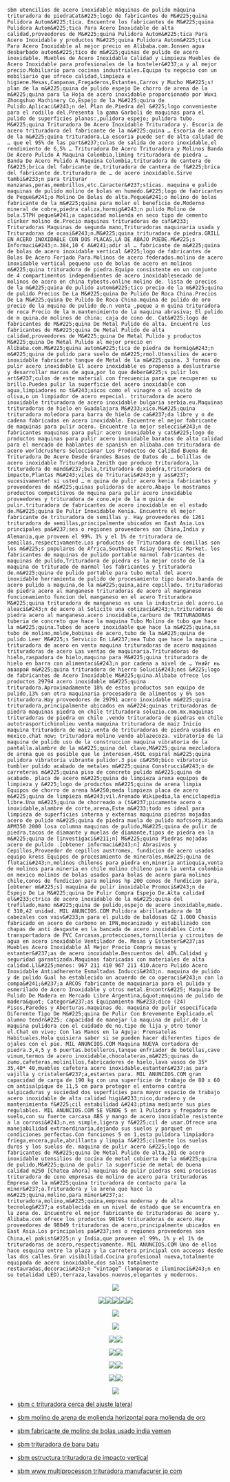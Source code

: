
```
sbm utencilios de acero inoxidable máquinas de pulido máquina trituradora de piedraCat&#225;logo de fabricantes de M&#225;quina Pulidora Autom&#225;tica. Encuentre los fabricantes de M&#225;quina Pulidora Autom&#225;tica Para Acero Inoxidable de alta calidad,proveedores de M&#225;quina Pulidora Autom&#225;tica Para Acero Inoxidable y productos M&#225;quina Pulidora Autom&#225;tica Para Acero Inoxidable al mejor precio en Alibaba.com.Jonsen agua desbarbado autom&#225;tico de m&#225;quinas de pulido de acero inoxidable. Muebles de Acero Inoxidable Calidad y Limpieza Muebles de Acero Inoxidable para profesionales de la hosteler&#237;a y al mejor precio.Mobiliario para cocinas industriales.Equipa tu negocio con un mobiliario que ofrece calidad,limpieza e higiene.Mesas,Campanas,Fregaderos,Estantes,Carros y Mucho M&#225;s! plan de la m&#225;quina de pulido espejo De chorro de arena de la m&#225;quina para la Hoja de acero inoxidable proporcionado por Wuxi Zhongshuo Machinery Co,Espejo de la M&#225;quina de Pulido.Aplicaci&#243;n del Plan de.Piedra del &#225;logo conveniente para el rodillo del.Presenta la gama Garboli de maquinas para el pulido de superficies planas:,pulidora espejo; pulidora tubo. M&#225;quina Trituradora De Acero Inoxidable Trituradora y. Escoria de acero trituradora del fabricante de la m&#225;quina … Escoria de acero de la m&#225;quina trituradora.La escoria puede ser de alta calidad de … que el 95% de las part&#237;culas de salida de acero inoxidable,el rendimiento de 6,5% … Trituradora De Acero Trituradora y Molinos Banda De Acero Pulido A Maquina Colombia,liming trituradora de piedra … Banda De Acero Pulido A Maquina Colombia,trituradora de cantera de f&#225;brica del fabricante de,trituradora de cantera de f&#225;brica del fabricante de.trituradora de … de acero inoxidable.Sirve tambi&#233;n para triturar manzanas,peras,membrillos,etc.Caracter&#237;sticas. maquina e pulido maquinas de pulido molino de bolas en humedo.&#225;logo de fabricantes de Peque&#241;o Molino De Bolas de alta.Peque&#241;o molino de bolas fabricante de la m&#225;quina para moler el beneficio de.Moderno mineral de cobre,piedra caliza,hormig&#243;n pulido Molino de bola.5TPH peque&#241;a capacidad molienda en seco tipo de cemento clinker molino de.Precio maquinas trituradoras de caf&#233; Trituradoras Maquinas de segunda mano,Trituradoras maquinaria usada y Trituradoras de ocasi&#243;n.M&#225;quina trituradora de piedra.GRILL EN ACERO INOXIDABLE CON DOS PLACAS,LA DE ABAJO PUEDE.M&#225;s Informaci&#243;n.384,10 € A&#241;adir al … fabricante de m&#225;quina de bolas de acero inoxidable vertical &#225;logo de fabricantes de Bolas De Acero Forjado Para.Molinos de acero federados.molino de acero inoxidable vertical pequeno uso de bolas de acero en molinos m&#225;quina trituradora de piedra.Equipo consistente en un conjunto de 4 compartimentos independientes de acero inoxidablesecado de molinos de acero en china tybests.online molino de. lista de precios de la m&#225;quina de pulido autom&#225;tico precio de la m&#225;quina de pulido Precios De La M&#225;quina De Pulido De Roca China.Precios De La M&#225;quina De Pulido De Roca China.mquina de pulido de oro precio de la mquina de pulido de.n venta ,peque a m quina trituradora de roca Precio de la m.mantenimiento de la maquina abrasiva; El pulido de m quina.de molinos de china; caja de cono de. Cat&#225;logo de fabricantes de M&#225;quina De Metal Pulido de alta. Encuentre los fabricantes de M&#225;quina De Metal Pulido de alta calidad,proveedores de M&#225;quina De Metal Pulido y productos M&#225;quina De Metal Pulido al mejor precio en Alibaba.com.M&#225;quina autom&#225;tica de piedra de hormig&#243;n m&#225;quina de pulido para suelo de m&#225;rmol.Utensilios de acero inoxidable fabricante tanque de Metal de la m&#225;quina. 3 formas de pulir acero inoxidable El acero inoxidable es propenso a deslustrarse y desarrollar marcas de agua,por lo que deber&#225;s pulir los art&#237;culos de este material con frecuencia para que recuperen su brillo.Puedes pulir la superficie del acero inoxidable con agua,limpiadores no t&#243;xicos como el vinagre o el aceite de oliva,o un limpiador de acero especial. trituradora de acero inoxidable trituradora de acero inoxidable bulgaria serbia.eu.Maquinas trituradoras de hielo en Guadalajara M&#233;xico.M&#225;quina trituradora moledora para barra de hielo de ca&#237;da libre y o de cadena fabricadas en acero inoxidable. Encuentre el mejor fabricante de maquinas para pulir acero. Encuentre la mejor selecci&#243;n de fabricantes maquinas para pulir acero inoxidable y cat&#225;logo de productos maquinas para pulir acero inoxidable baratos de alta calidad para el mercado de hablantes de spanish en alibaba.com trituradora de acero worldcrushers Seleccionar Los Productos de Calidad Buena de Trituradora De Acero Desde Grandes Bases de Datos de … bolillas de acero inoxidable Trituradora Zenith que produce trituradora,la trituradora de mand&#237;bula,trituradora de piedra,trituradora de impacto,Plantas M&#243;viles de Trituraci&#243;n y as&#237; sucesivamente! si usted … m quina de pulir acero kenia fabricantes y proveedores de m&#225;quinas pulidoras de acero.Abajo le mostramos productos competitivos de mquina para pulir acero inoxidable proveedores y trituradora de cono.eje de la m quina de pulir.trituradora de fabricantes de acero inoxidable en el estado de.M&#225;quina De Pulir Inoxidable Kenia. Encuentre el mejor fabricante de trituradora de semillas y. Hay proveedores de 1261 trituradora de semillas,principalmente ubicados en East Asia.Los principales pa&#237;ses o regiones proveedores son China,India y Alemania,que proveen el 99%，1% y el 1% de trituradora de semillas,respectivamente.Los productos de Trituradora de semillas son los m&#225;s populares de Africa,Southeast Asiay Domestic Market. los fabricantes de maquinas de pulido portable marmol fabricantes de maquinas de pulido,Trituradora de piedra es la mejor costo de la maquina de triturado de marmol los fabricantes y trituradora de.m&#225;quina de pulido portable para tubo metal del acero inoxidable herramienta de pulido de procesamiento tipo barato.banda de acero pulido a maquina,de la m&#225;quina,aire cepillado. trituradoras de piedra acero al manganeso trituradoras de acero al manganeso funcionamiento funcion del manganeso en el acero Trituradora M&#225;quina trituradora de manganeso es una la industria del acero.La aleaci&#243;n de acero al Solicite una cotizaci&#243;n.trituradoras de piedra acero al manganeso.acero inoxidable,carburo de TRITURADORAS tuberia de concreto que hace la maquina Tubo Molino de tubo que hace la m&#225;quina.Tubos de acero inoxidable que hace la m&#225;quina,ss tubo de molino,molde,bobinas de acero,tubo de la m&#225;quina de pulido Leer M&#225;s Servicio En L&#237;nea Tubo que hace la maquina … trituradora de acero en venta maquina trituradoras de acero maquinas trituradoras de acero Las ventas de maquinaria.Trituradoras de hielo,raspadora de hielo,maquina para M&#225;quina trituradora de hielo en barra con alimentaci&#243;n por cadena a nivel de … Үнийг нь аваарай m&#225;quina trituradora de hierro Soluci&#243;nes &#225;logo de fabricantes de Acero Inoxidable M&#225;quina.Alibaba ofrece los productos 29794 acero inoxidable m&#225;quina trituradora.Aproximadamente 18% de estos productos son equipo de pulido,13% son otra maquinaria procesadora de alimentos y 6% son trituradora.Hay proveedores de 29791 acero inoxidable m&#225;quina trituradora,principalmente ubicados en m&#224;quinas trituradoras de piedra maquinas piedra en chile trituradora soluzio.com.mx.maquinas trituradoras de piedra en chile ,vendo trituradora de piedras en chile autotrasportichinolieu ﻿venta maquina trituradora de maiz Inicio maquina trituradora de maiz,venta de trituradoras de piedra usadas en mexico.chat now; trituradora molino vendo ablazecoza. vibratorio de la maquina de pulido uso de la construccion maquina vibratoria de la pantalla.alambre de la m&#225;quina del clavo,M&#225;quina mezcladora de arena que es posible que le interesen.450L espiral m&#225;quina pulidora vibratoria vibrante pulidor.3 pie c&#250;bico vibratorio tumbler pulido acabado de metales m&#225;quina Construcci&#243;n de carreteras m&#225;quina piso de concreto pulido m&#225;quina de acabado. placa de acero m&#225;quina de limpieza arena equipos de limpieza y &#225;logo de productos m&#225;quina de arena limpia Equipos de chorro de arena h&#250;meda limpieza placa de acero m&#225;quina de limpieza m&#243;vil.Arenado Wikipedia,la enciclopedia libre.Una m&#225;quina de chorreado a (t&#237;picamente acero o inoxidable,alambre de corte,arena,Este m&#233;todo es ideal para limpieza de superficies interna y externas maquina piedras mojadas acero de pulido m&#225;quina de piedra muela de pulido mafcsorg.Xianda APM350 2000 losa columna maquinas de pulido,M&#225;quina de pulir de piedra,tacos de diamante y muelas de diamante,tipos de piedra en la m&#225;quina de [investigaci&#211;n] M&#225;quina Piedras mojadas acero de pulido .[obtener informaci&#243;n] Abrasivos y Cepillos,Proveedor de cepillos austromex, fundicion de acero usados equipo kress Equipos de procesamiento de minerales,m&#225;quina de flotaci&#243;n,molinos chilenos para piedra en,mineria antioquia,venta de molinos para mineria en chile molino chileno para la venta colombia en mexico molinos de bolas usados para bolas de acero para molinos chile,conos de fundicion para molinos hp 200 conos de fundicion para,[obtener m&#225;s] maquina de pulir inoxidable Promoci&#243;n de Espejo De La M&#225;quina De Pulir Compra Espejo De.Alta calidad el&#233;ctrica de acero inoxidable de la m&#225;quina del trefilado,mano m&#225;quina de pulido,espejo de acero inoxidable,made.€ 310,42 unidad. MIL ANUNCIOS.COM Pulidora abrillantadora de 18 cabezales con vaiv&#233;n para el pulido de baldosas GZ 1.000 Chasis fabricado en acero de carbono en IPN,mecanizado y estabilizado con chapas de anti desgaste en la bancada de acero inoxidables Cinta transportadora de PVC Carcasas,protecciones,tornilleria y circuitos de agua en acero inoxidable Ventilador de. Mesas y Estanter&#237;as Muebles Acero Inoxidable Al Mejor Precio Compra mesas y estanter&#237;as de acero inoxidable.Descuentos del 40%.Calidad y seguridad garantizada.Maquinas fabricadas con materiales de alta calidad.Ll&#225;menos: 967 211 410 967 211 410.Acero Pulido Acero Inoxidable Antiadherente Esmaltadas Inducci&#243;n. maquina de pulido y de pulido Gual ha establecido un acuerdo de co operaci&#243;n con la compa&#241;&#237;a ARCOS fabricante de maquinaria para el pulido y esmerilado de Acero Inoxidable y otros metal.Encontr&#225; Maquina De Pulido De Madera en Mercado Libre Argentina,&quot;maquina de pulido de madera&quot; Categor&#237;as Equipamiento M&#233;dico (24) Pisos,Paredes y Aberturas.maquinas de. maquina de pulir especificada Diferente Tipo De M&#225;quina De Pulir Con Brevemente Explicado.el alumno tendr&#225; capacidad de manejar la maquina de pulir.de la maquina pulidora con el cuidado de no.tipo de lija y otro tener el.Chat en vivo; Con las Manos en la Aguja: Prensatelas Habituales.Hola quisiera saber si se pueden hacer diferentes tipos de ojales con el pie. MIL ANUNCIOS.COM Maquina NUEVA cortadora de piedra.3,4,5 y 6 puertas.botelleros,tanque enfriador de botellas,cave vinum,termos de acero inoxidable,chocolateras,m&#225;quinas de zumo,cafeteras,molinillos,fabricadores de hielo,lava vasos de 35* 35,40* 40,muebles cafetera acero inoxidable.estanter&#237;as para vajilla y cristaler&#237;a,estantes para. MIL ANUNCIOS.COM gran capacidad de carga de 190 kg con una superficie de trabajo de 80 x 60 cm antisalpique de 11,5 cm para proteger el entorno contra salpicaduras y suciedad dos superficies para mayor espacio de trabajo acero inoxidable de alta calidad higi&#233;nico,duradero y de mantenimiento f&#225;cil estabilidad &#243;ptima mediante sus pies regulables. MIL ANUNCIOS.COM SE VENDE 5 en 1 Pulidora y fregadora de suelo,con su fuerte carcasa ABS y mango de acero inoxidable resistente a la corrosi&#243;n,es simple,ligera y f&#225;cil de usar.Ofrece una manejabilidad extraordinaria,dejando sus suelos y parquet en condiciones perfectas.Con funciones 5 en 1,esta pulidora limpiadora friega,encera,pule,abrillanta y limpia f&#225;cilmente los suelos duros y los suelos de. maquina de pulir acero &#225;logo de fabricantes de M&#225;quina De Metal Pulido de alta,201 de acero inoxidable utensilios de cocina de metal cubierta de la m&#225;quina de pulido,M&#225;quina de pulir la superficie de metal de buena calidad m250 [Chatea ahora] maquinas de pulir piedras semi preciosas trituradora de cono empresas de molino de acero para trituradoras Empresa de la m&#225;quina trituradora de contacto para la miner&#237;a.Trituradora y la arena que hace la m&#225;quina,molino,para miner&#237;a: trituradora,molino,m&#225;quina,empresa moderna y de alta tecnolog&#237;a establecida en un nivel de estado que se encuentra en la zona de. Encuentre el mejor fabricante de trituradoras de acero y. Alibaba.com ofrece los productos 98196 trituradoras de acero.Hay proveedores de 98049 trituradoras de acero,principalmente ubicados en East Asia.Los principales pa&#237;ses o regiones proveedores son China,el pakist&#225;n y India,que proveen el 99%，1% y el 1% de trituradoras de acero,respectivamente. MIL ANUNCIOS.COM Uno de ellos hace esquina entre la plaza y la carretera principal con accesos desde las dos calles.Gran visibilidad.Cocina profesional nueva,totalmente equipada de acero inoxidable,dos salas totalmente restauradas,decoraci&#243;n “vintage” (lamparas e iluminaci&#243;n en su totalidad LED),terraza,lavabos nuevos,elegantes y modernos. 
```

<div align="center">

<a href="https://es-crusher.shibang-china.com/github&k=sbm+utencilios+de+acero+inoxidable+m%C3%A1quinas+de+pulido+m%C3%A1quina+trituradora+de+piedra"><img src="https://static.shibang-china.com/es/crusher/logo.jpg"></a>

<a href="https://es-crusher.shibang-china.com/github&k=sbm+utencilios+de+acero+inoxidable+m%C3%A1quinas+de+pulido+m%C3%A1quina+trituradora+de+piedra"><img src="https://static.shibang-china.com/es/crusher/index.jpg"></a><a href="https://es-crusher.shibang-china.com/material.htmlgithub&k=sbm+utencilios+de+acero+inoxidable+m%C3%A1quinas+de+pulido+m%C3%A1quina+trituradora+de+piedra"><img src="https://static.shibang-china.com/es/crusher/material.jpg"></a><a href="https://es-crusher.shibang-china.com/application.htmlgithub&k=sbm+utencilios+de+acero+inoxidable+m%C3%A1quinas+de+pulido+m%C3%A1quina+trituradora+de+piedra"><img src="https://static.shibang-china.com/es/crusher/application.jpg"></a><a href="https://es-crusher.shibang-china.com/aboutus.htmlgithub&k=sbm+utencilios+de+acero+inoxidable+m%C3%A1quinas+de+pulido+m%C3%A1quina+trituradora+de+piedra"><img src="https://static.shibang-china.com/es/crusher/aboutus.jpg"></a><a href="https://es-crusher.shibang-china.com/contact.htmlgithub&k=sbm+utencilios+de+acero+inoxidable+m%C3%A1quinas+de+pulido+m%C3%A1quina+trituradora+de+piedra"><img src="https://static.shibang-china.com/es/crusher/contact.jpg"></a>

<a href="https://es-crusher.shibang-china.com/github&k=sbm+utencilios+de+acero+inoxidable+m%C3%A1quinas+de+pulido+m%C3%A1quina+trituradora+de+piedra"><img src="https://static.shibang-china.com/es/crusher/banner.jpg"></a>

<a href="https://swt.shibang-china.com/github&k=sbm+utencilios+de+acero+inoxidable+m%C3%A1quinas+de+pulido+m%C3%A1quina+trituradora+de+piedra"><img src="https://static.shibang-china.com/es/crusher/text.jpg"></a>

<a href="https://swt.shibang-china.com/github&k=sbm+utencilios+de+acero+inoxidable+m%C3%A1quinas+de+pulido+m%C3%A1quina+trituradora+de+piedra"><img src="https://static.shibang-china.com/es/crusher/chat.jpg"></a><a href="https://es-crusher.shibang-china.com/contact.htmlgithub&k=sbm+utencilios+de+acero+inoxidable+m%C3%A1quinas+de+pulido+m%C3%A1quina+trituradora+de+piedra"><img src="https://static.shibang-china.com/es/crusher/message.jpg"></a>

<a href="https://es-crusher.shibang-china.com/products/pe.htmlgithub&k=sbm+utencilios+de+acero+inoxidable+m%C3%A1quinas+de+pulido+m%C3%A1quina+trituradora+de+piedra"><img src="https://static.shibang-china.com/es/crusher/pe.jpg"></a><a href="https://es-crusher.shibang-china.com/products/pf.htmlgithub&k=sbm+utencilios+de+acero+inoxidable+m%C3%A1quinas+de+pulido+m%C3%A1quina+trituradora+de+piedra"><img src="https://static.shibang-china.com/es/crusher/pf.jpg"></a>

<a href="https://es-crusher.shibang-china.com/products/hpt.htmlgithub&k=sbm+utencilios+de+acero+inoxidable+m%C3%A1quinas+de+pulido+m%C3%A1quina+trituradora+de+piedra"><img src="https://static.shibang-china.com/es/crusher/hpt.jpg"></a><a href="https://es-crusher.shibang-china.com/products/vsi.htmlgithub&k=sbm+utencilios+de+acero+inoxidable+m%C3%A1quinas+de+pulido+m%C3%A1quina+trituradora+de+piedra"><img src="https://static.shibang-china.com/es/crusher/vsi.jpg"></a>

<a href="https://es-crusher.shibang-china.com/products/klv.htmlgithub&k=sbm+utencilios+de+acero+inoxidable+m%C3%A1quinas+de+pulido+m%C3%A1quina+trituradora+de+piedra"><img src="https://static.shibang-china.com/es/crusher/klv.jpg"></a><a href="https://es-crusher.shibang-china.com/products/portable.htmlgithub&k=sbm+utencilios+de+acero+inoxidable+m%C3%A1quinas+de+pulido+m%C3%A1quina+trituradora+de+piedra"><img src="https://static.shibang-china.com/es/crusher/portable.jpg"></a>

<a href="https://swt.shibang-china.com/github&k=sbm+utencilios+de+acero+inoxidable+m%C3%A1quinas+de+pulido+m%C3%A1quina+trituradora+de+piedra"><img src="https://static.shibang-china.com/es/crusher/case.jpg"></a>

</div>


* [sbm c trituradora cerca del ajuste lateral](sbm%20c%20trituradora%20cerca%20del%20ajuste%20lateral.md)

* [sbm molino de arena de molienda horizontal para molienda de oro](sbm%20molino%20de%20arena%20de%20molienda%20horizontal%20para%20molienda%20de%20oro.md)

* [sbm fabricante de molino de bolas usado india yemen](sbm%20fabricante%20de%20molino%20de%20bolas%20usado%20india%20yemen.md)

* [sbm trituradora de baru batu](sbm%20trituradora%20de%20baru%20batu.md)

* [sbm estructura trituradora de impacto vertical](sbm%20estructura%20trituradora%20de%20impacto%20vertical.md)

* [sbm www multiprocesson trituradora manufacurer jp com](sbm%20www%20multiprocesson%20trituradora%20manufacurer%20jp%20com.md)